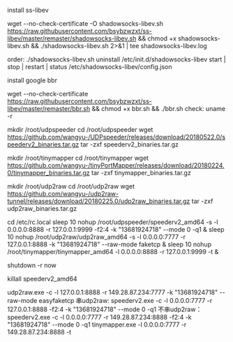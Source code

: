 install ss-libev

wget --no-check-certificate -O shadowsocks-libev.sh https://raw.githubusercontent.com/bsybzwzxt/ss-libev/master/remaster/shadowsocks-libev.sh && chmod +x shadowsocks-libev.sh && ./shadowsocks-libev.sh 2>&1 | tee shadowsocks-libev.log

order:
./shadowsocks-libev.sh uninstall
/etc/init.d/shadowsocks-libev start | stop | restart | status
/etc/shadowsocks-libev/config.json


install google bbr

wget --no-check-certificate https://raw.githubusercontent.com/bsybzwzxt/ss-libev/master/remaster/bbr.sh && chmod +x bbr.sh && ./bbr.sh
check:
uname -r


mkdir /root/udpspeeder
cd /root/udpspeeder
wget https://github.com/wangyu-/UDPspeeder/releases/download/20180522.0/speederv2_binaries.tar.gz
tar -zxf speederv2_binaries.tar.gz

mkdir /root/tinymapper
cd /root/tinymapper
wget https://github.com/wangyu-/tinyPortMapper/releases/download/20180224.0/tinymapper_binaries.tar.gz
tar -zxf tinymapper_binaries.tar.gz

mkdir /root/udp2raw
cd /root/udp2raw
wget https://github.com/wangyu-/udp2raw-tunnel/releases/download/20180225.0/udp2raw_binaries.tar.gz
tar -zxf udp2raw_binaries.tar.gz


cd /etc/rc.local
sleep 10
nohup /root/udpspeeder/speederv2_amd64 -s -l 0.0.0.0:8888 -r 127.0.0.1:9999 -f2:4 -k "13681924718" --mode 0 -q1 &
sleep 10
nohup /root/udp2raw/udp2raw_amd64 -s -l 0.0.0.0:7777 -r 127.0.0.1:8888 -k "13681924718" --raw-mode faketcp &
sleep 10
nohup /root/tinymapper/tinymapper_amd64 -l 0.0.0.0:8888 -r 127.0.0.1:9999 -t &

shutdown -r now

killall speederv2_amd64


udp2raw.exe -c -l 127.0.0.1:8888 -r 149.28.87.234:7777 -k "13681924718" --raw-mode easyfaketcp
串udp2raw:
speederv2.exe -c -l 0.0.0.0:7777 -r 127.0.0.1:8888 -f2:4 -k "13681924718" --mode 0 -q1
不串udp2raw：
speederv2.exe -c -l 0.0.0.0:7777 -r 149.28.87.234:8888 -f2:4 -k "13681924718" --mode 0 -q1
tinymapper.exe -l 0.0.0.0:7777 -r 149.28.87.234:8888 -t
